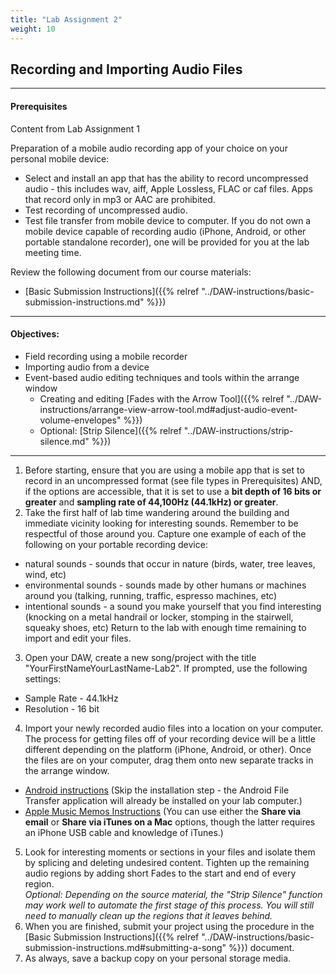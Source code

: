 ```yaml
---
title: "Lab Assignment 2"
weight: 10
---
```


<!-- # Lab Assignment 2 -->

## Recording and Importing Audio Files

---

#### Prerequisites

Content from Lab Assignment 1

Preparation of a mobile audio recording app of your choice on your personal mobile device:

* Select and install an app that has the ability to record uncompressed audio - this includes wav, aiff, Apple Lossless, FLAC or caf files. Apps that record only in mp3 or AAC are prohibited.
* Test recording of uncompressed audio.
* Test file transfer from mobile device to computer.
  If you do not own a mobile device capable of recording audio (iPhone, Android, or other portable standalone recorder), one will be provided for you at the lab meeting time.

Review the following document from our course materials:

* [Basic Submission Instructions]({{% relref "../DAW-instructions/basic-submission-instructions.md" %}})

---

#### Objectives:

* Field recording using a mobile recorder
* Importing audio from a device
* Event-based audio editing techniques and tools within the arrange window
  * Creating and editing [Fades with the Arrow Tool]({{% relref "../DAW-instructions/arrange-view-arrow-tool.md#adjust-audio-event-volume-envelopes" %}})
  * Optional: [Strip Silence]({{% relref "../DAW-instructions/strip-silence.md" %}})

---

1.  Before starting, ensure that you are using a mobile app that is set to record in an uncompressed format (see file types in Prerequisites) AND, if the options are accessible, that it is set to use a **bit depth of 16 bits or greater** and **sampling rate of 44,100Hz (44.1kHz) or greater**.
2.  Take the first half of lab time wandering around the building and immediate vicinity looking for interesting sounds. Remember to be respectful of those around you. Capture one example of each of the following on your portable recording device:

* natural sounds - sounds that occur in nature (birds, water, tree leaves, wind, etc)
* environmental sounds - sounds made by other humans or machines around you (talking, running, traffic, espresso machines, etc)
* intentional sounds - a sound you make yourself that you find interesting (knocking on a metal handrail or locker, stomping in the stairwell, squeaky shoes, etc)
  Return to the lab with enough time remaining to import and edit your files.

3.  Open your DAW, create a new song/project with the title "YourFirstNameYourLastName-Lab2". If prompted, use the following settings:

* Sample Rate - 44.1kHz
* Resolution - 16 bit

4.  Import your newly recorded audio files into a location on your computer. The process for getting files off of your recording device will be a little different depending on the platform (iPhone, Android, or other). Once the files are on your computer, drag them onto new separate tracks in the arrange window.

* [Android instructions](https://www.android.com/filetransfer/) (Skip the installation step - the Android File Transfer application will already be installed on your lab computer.)
* [Apple Music Memos Instructions](https://support.apple.com/kb/PH23294?locale=en_US) (You can use either the **Share via email** or **Share via iTunes on a Mac** options, though the latter requires an iPhone USB cable and knowledge of iTunes.)

5.  Look for interesting moments or sections in your files and isolate them by splicing and deleting undesired content. Tighten up the remaining audio regions by adding short Fades to the start and end of every region.  
    _Optional: Depending on the source material, the "Strip Silence" function may work well to automate the first stage of this process. You will still need to manually clean up the regions that it leaves behind._
6.  When you are finished, submit your project using the procedure in the [Basic Submission Instructions]({{% relref "../DAW-instructions/basic-submission-instructions.md#submitting-a-song" %}}) document.
7.  As always, save a backup copy on your personal storage media.
